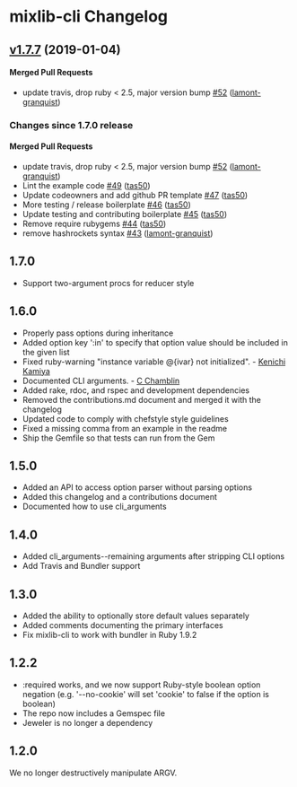 # mixlib-cli Changelog

<!-- latest_release 1.7.7 -->
## [v1.7.7](https://github.com/chef/mixlib-cli/tree/v1.7.7) (2019-01-04)

#### Merged Pull Requests
- update travis, drop ruby &lt; 2.5, major version bump [#52](https://github.com/chef/mixlib-cli/pull/52) ([lamont-granquist](https://github.com/lamont-granquist))
<!-- latest_release -->

<!-- release_rollup since=1.7.0 -->
### Changes since 1.7.0 release

#### Merged Pull Requests
- update travis, drop ruby &lt; 2.5, major version bump [#52](https://github.com/chef/mixlib-cli/pull/52) ([lamont-granquist](https://github.com/lamont-granquist)) <!-- 1.7.7 -->
- Lint the example code [#49](https://github.com/chef/mixlib-cli/pull/49) ([tas50](https://github.com/tas50)) <!-- 1.7.6 -->
- Update codeowners and add github PR template [#47](https://github.com/chef/mixlib-cli/pull/47) ([tas50](https://github.com/tas50)) <!-- 1.7.5 -->
- More testing / release boilerplate [#46](https://github.com/chef/mixlib-cli/pull/46) ([tas50](https://github.com/tas50)) <!-- 1.7.4 -->
- Update testing and contributing boilerplate [#45](https://github.com/chef/mixlib-cli/pull/45) ([tas50](https://github.com/tas50)) <!-- 1.7.3 -->
- Remove require rubygems [#44](https://github.com/chef/mixlib-cli/pull/44) ([tas50](https://github.com/tas50)) <!-- 1.7.2 -->
- remove hashrockets syntax [#43](https://github.com/chef/mixlib-cli/pull/43) ([lamont-granquist](https://github.com/lamont-granquist)) <!-- 1.7.1 -->
<!-- release_rollup -->

<!-- latest_stable_release -->
<!-- latest_stable_release -->

## 1.7.0

- Support two-argument procs for reducer style

## 1.6.0

- Properly pass options during inheritance
- Added option key ':in' to specify that option value should be included in the given list
- Fixed ruby-warning "instance variable @{ivar} not initialized". - [Kenichi Kamiya](https://github.com/kachick)
- Documented CLI arguments. - [C Chamblin](https://github.com/chamblin)
- Added rake, rdoc, and rspec and development dependencies
- Removed the contributions.md document and merged it with the changelog
- Updated code to comply with chefstyle style guidelines
- Fixed a missing comma from an example in the readme
- Ship the Gemfile so that tests can run from the Gem

## 1.5.0

- Added an API to access option parser without parsing options
- Added this changelog and a contributions document
- Documented how to use cli_arguments

## 1.4.0

- Added cli_arguments--remaining arguments after stripping CLI options
- Add Travis and Bundler support

## 1.3.0

- Added the ability to optionally store default values separately
- Added comments documenting the primary interfaces
- Fix mixlib-cli to work with bundler in Ruby 1.9.2

## 1.2.2

- :required works, and we now support Ruby-style boolean option negation (e.g. '--no-cookie' will set 'cookie' to false if the option is boolean)
- The repo now includes a Gemspec file
- Jeweler is no longer a dependency

## 1.2.0

We no longer destructively manipulate ARGV.